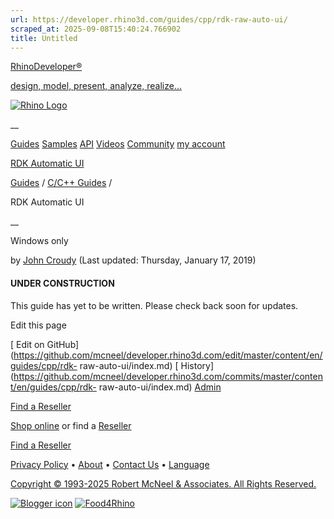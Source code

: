 ```yaml
---
url: https://developer.rhino3d.com/guides/cpp/rdk-raw-auto-ui/
scraped_at: 2025-09-08T15:40:24.766902
title: Untitled
---
```


[RhinoDeveloper®](/)

[design, model, present, analyze, realize...](/)

[![Rhino Logo](https://developer.rhino3d.com/images/rhinodevlogo.png)](/)

__

[Guides](https://developer.rhino3d.com/guides)
[Samples](https://developer.rhino3d.com/samples)
[API](https://developer.rhino3d.com/api)
[Videos](https://developer.rhino3d.com/videos)
[Community](https://discourse.mcneel.com/c/rhino-developer) [my account
](https://www.rhino3d.com/my-account/ "Manage your account, licenses, and
teams")

[RDK Automatic UI](https://developer.rhino3d.com/guides/cpp/rdk-raw-auto-ui/)

[Guides](https://developer.rhino3d.com/en/guides/) / [C/C++
Guides](https://developer.rhino3d.com/en/guides/cpp/) /

RDK Automatic UI

__

Windows only

by [John Croudy](https://discourse.mcneel.com/u/johnc/) (Last updated:
Thursday, January 17, 2019)

#### UNDER CONSTRUCTION

This guide has yet to be written. Please check back soon for updates.

Edit this page

[ Edit on
GitHub](https://github.com/mcneel/developer.rhino3d.com/edit/master/content/en/guides/cpp/rdk-
raw-auto-ui/index.md) [
History](https://github.com/mcneel/developer.rhino3d.com/commits/master/content/en/guides/cpp/rdk-
raw-auto-ui/index.md) [ Admin](https://developer.rhino3d.com/admin)

[Find a Reseller](https://www.rhino3d.com/sales)

[Shop online](https://www.rhino3d.com/store) or find a
[Reseller](https://www.rhino3d.com/sales)

[Find a Reseller](https://www.rhino3d.com/sales)

[Privacy Policy](https://www.rhino3d.com/privacy) •
[About](https://www.rhino3d.com/mcneel/about) • [Contact
Us](https://www.rhino3d.com/mcneel/contact) • [
Language](https://www.rhino3d.com/language "Change to a different region or
language")

[Copyright © 1993-2025 Robert McNeel & Associates. All Rights
Reserved.](https://www.rhino3d.com/mcneel/about)

[](https://www.facebook.com/McNeelRhinoceros/)
[](https://twitter.com/bobmcneel) [](https://www.linkedin.com/groups/75313/)
[](https://www.youtube.com/user/RhinoGuide/videos) [](https://vimeo.com/rhino)
[![Blogger
icon](https://developer.rhino3d.com/images/blogger.svg)](http://blog.rhino3d.com/)
[![Food4Rhino](https://developer.rhino3d.com/images/f4r_icon_01.svg)](https://www.food4rhino.com)

